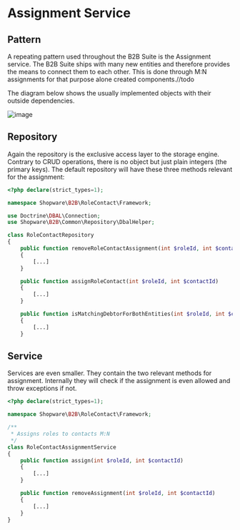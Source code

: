 # Assignment Service

## Pattern

A repeating pattern used throughout the B2B Suite is the Assignment service.
The B2B Suite ships with many new entities and therefore provides the means to connect them to each other.
This is done through M:N assignments for that purpose alone created components.//todo

The diagram below shows the usually implemented objects with their outside dependencies.

![image](../../../../../../.gitbook/assets/assignment-service.svg)

## Repository

Again the repository is the exclusive access layer to the storage engine.
Contrary to CRUD operations, there is no object but just plain integers (the primary keys).
The default repository will have these three methods relevant for the assignment:

```php
<?php declare(strict_types=1);

namespace Shopware\B2B\RoleContact\Framework;

use Doctrine\DBAL\Connection;
use Shopware\B2B\Common\Repository\DbalHelper;

class RoleContactRepository
{
    public function removeRoleContactAssignment(int $roleId, int $contactId)
    {
        [...]
    }

    public function assignRoleContact(int $roleId, int $contactId)
    {
        [...]
    }

    public function isMatchingDebtorForBothEntities(int $roleId, int $contactId): bool
    {
        [...]
    }
```

## Service

Services are even smaller. They contain the two relevant methods for assignment.
Internally they will check if the assignment is even allowed and throw exceptions if not.

```php
<?php declare(strict_types=1);

namespace Shopware\B2B\RoleContact\Framework;

/**
 * Assigns roles to contacts M:N
 */
class RoleContactAssignmentService
{
    public function assign(int $roleId, int $contactId)
    {
        [...]
    }

    public function removeAssignment(int $roleId, int $contactId)
    {
        [...]
    }
}
```
